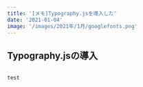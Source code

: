 ```yaml
---
title: '[メモ]Typography.jsを導入した'
date: '2021-01-04'
image: '/images/2021年/1月/googlefonts.png'
---
```



## Typography.jsの導入

```javascript

test
```